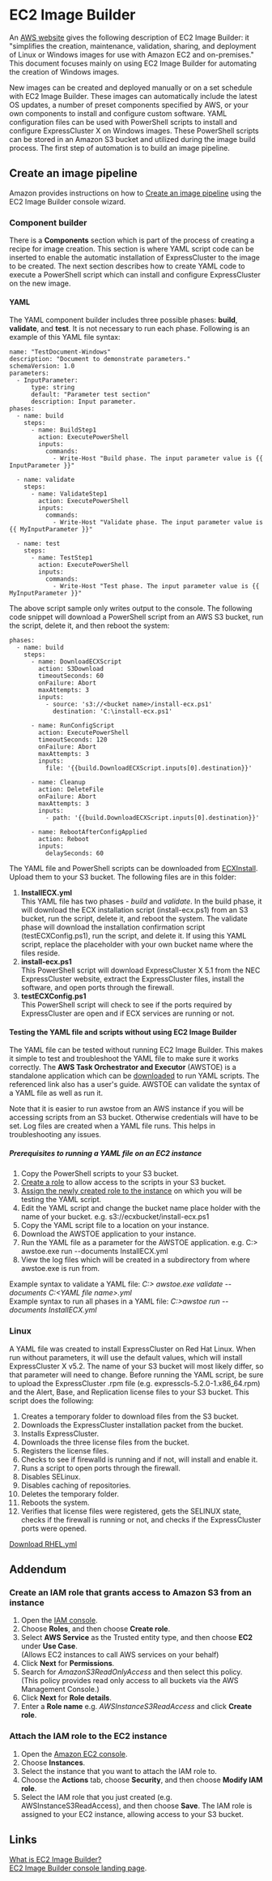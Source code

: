# EC2 Image Builder
An [AWS website](https://aws.amazon.com/image-builder/faqs/) gives the following description of EC2 Image Builder: it \"simplifies the creation, maintenance, validation, sharing, and deployment of Linux or Windows images for use with Amazon EC2 and on-premises.\" This document focuses mainly on using EC2 Image Builder for automating the creation of Windows images.    

New images can be created and deployed manually or on a set schedule with EC2 Image Builder. These images can automatically include the latest OS updates, a number of preset components specified by AWS, or your own components to install and configure custom software. YAML configuration files can be used with PowerShell scripts to install and configure ExpressCluster X on Windows images. These PowerShell scripts can be stored in an Amazon S3 bucket and utilized during the image build process. The first step of automation is to build an image pipeline.

## Create an image pipeline
Amazon provides instructions on how to [Create an image pipeline](https://docs.aws.amazon.com/imagebuilder/latest/userguide/start-build-image-pipeline.html) using the EC2 Image Builder console wizard.

### Component builder
There is a **Components** section which is part of the process of creating a recipe for image creation. This section is where YAML script code can be inserted to enable the automatic installation of ExpressCluster to the image to be created. The next section describes how to create YAML code to execute a PowerShell script which can install and configure ExpressCluster on the new image.

#### YAML
The YAML component builder includes three possible phases: **build**, **validate**, and **test**. It is not necessary to run each phase. Following is an example of this YAML file syntax:
```
name: "TestDocument-Windows"
description: "Document to demonstrate parameters."
schemaVersion: 1.0
parameters:
  - InputParameter:
      type: string
      default: "Parameter test section"
      description: Input parameter.
phases:
  - name: build
    steps:
      - name: BuildStep1
        action: ExecutePowerShell
        inputs:
          commands:
            - Write-Host "Build phase. The input parameter value is {{ InputParameter }}"

  - name: validate
    steps:
      - name: ValidateStep1
        action: ExecutePowerShell
        inputs:
          commands:
            - Write-Host "Validate phase. The input parameter value is {{ MyInputParameter }}"

  - name: test
    steps:
      - name: TestStep1
        action: ExecutePowerShell
        inputs:
          commands:
            - Write-Host "Test phase. The input parameter value is {{ MyInputParameter }}"
```
The above script sample only writes output to the console. The following code snippet will download a PowerShell script from an AWS S3 bucket, run the script, delete it, and then reboot the system:
```
phases:
  - name: build
    steps:
      - name: DownloadECXScript
        action: S3Download
        timeoutSeconds: 60
        onFailure: Abort
        maxAttempts: 3
        inputs:
          - source: 's3://<bucket name>/install-ecx.ps1'
            destination: 'C:\install-ecx.ps1'

      - name: RunConfigScript
        action: ExecutePowerShell
        timeoutSeconds: 120
        onFailure: Abort
        maxAttempts: 3
        inputs:
          file: '{{build.DownloadECXScript.inputs[0].destination}}'

      - name: Cleanup
        action: DeleteFile
        onFailure: Abort
        maxAttempts: 3
        inputs:
          - path: '{{build.DownloadECXScript.inputs[0].destination}}'

      - name: RebootAfterConfigApplied
        action: Reboot
        inputs:
          delaySeconds: 60
```
The YAML file and PowerShell scripts can be downloaded from [ECXInstall](ECXInstall). Upload them to your S3 bucket. The following files are in this folder:    
1. **InstallECX.yml**    
This YAML file has two phases - _build_ and _validate_. In the build phase, it will download the ECX installation script (install-ecx.ps1) from an S3 bucket, run the script, delete it, and reboot the system. The validate phase will download the installation confirmation script (testECXConfig.ps1), run the script, and delete it. If using this YAML script, replace the <bucketname> placeholder with your own bucket name where the files reside.
2. **install-ecx.ps1**    
  This PowerShell script will download ExpressCluster X 5.1 from the NEC ExpressCluster website, extract the ExpressCluster files, install the software, and open ports through the firewall.
3. **testECXConfig.ps1**    
  This PowerShell script will check to see if the ports required by ExpressCluster are open and if ECX services are running or not.

#### Testing the YAML file and scripts without using EC2 Image Builder
The YAML file can be tested without running EC2 Image Builder. This makes it simple to test and troubleshoot the YAML file to make sure it works correctly. The **AWS Task Orchestrator and Executor** (AWSTOE) is a standalone application which can be [downloaded](https://docs.aws.amazon.com/imagebuilder/latest/userguide/toe-get-started.html) to run YAML scripts. The referenced link also has a user's guide. AWSTOE can validate the syntax of a YAML file as well as run it.    

Note that it is easier to run awstoe from an AWS instance if you will be accessing scripts from an S3 bucket. Otherwise credentials will have to be set. Log files are created when a YAML file runs. This helps in troubleshooting any issues.

##### Prerequisites to running a YAML file on an EC2 instance
1. Copy the PowerShell scripts to your S3 bucket.
2. [Create a role](#Create-an-IAM-role-that-grants-access-to-Amazon-S3-from-an-instance) to allow access to the scripts in your S3 bucket.
3. [Assign the newly created role to the instance](#Attach-the-IAM-role-to-the-EC2-instance) on which you will be testing the YAML script.
4. Edit the YAML script and change the bucket name place holder with the name of your bucket. e.g. s3://ecxbucket/install-ecx.ps1
5. Copy the YAML script file to a location on your instance.
6. Download the AWSTOE application to your instance.
7. Run the YAML file as a parameter for the AWSTOE application.  e.g. C:\> awstoe.exe run --documents InstallECX.yml
8. View the log files which will be created in a subdirectory from where awstoe.exe is run from.

Example syntax to validate a YAML file:  _C:\> awstoe.exe validate --documents C:\<YAML file name>.yml_    
Example syntax to run all phases in a YAML file:  _C:\>awstoe run --documents InstallECX.yml_    

### Linux
A YAML file was created to install ExpressCluster on Red Hat Linux. When run without parameters, it will use the default values, which will install ExpressCluster X v5.2. The name of your S3 bucket will most likely differ, so that parameter will need to change. Before running the YAML script, be sure to upload the ExpressCluster .rpm file (e.g. expresscls-5.2.0-1.x86_64.rpm) and the Alert, Base, and Replication license files to your S3 bucket. This script does the following:    
1. Creates a temporary folder to download files from the S3 bucket.
2. Downloads the ExpressCluster installation packet from the bucket.
3. Installs ExpressCluster.
4. Downloads the three license files from the bucket.
5. Registers the license files.
6. Checks to see if firewalld is running and if not, will install and enable it.
7. Runs a script to open ports through the firewall.
8. Disables SELinux.
9. Disables caching of repositories.
10. Deletes the temporary folder.
11. Reboots the system.
12. Verifies that license files were registered, gets the SELINUX state, checks if the firewall is running or not, and checks if the ExpressCluster ports were opened.

[Download RHEL.yml](ECXInstall/Linux/RHEL.yml)

## Addendum
### Create an IAM role that grants access to Amazon S3 from an instance
1. Open the [IAM console](https://console.aws.amazon.com/iam).
2. Choose **Roles**, and then choose **Create role**.
3. Select **AWS Service** as the Trusted entity type, and then choose **EC2** under **Use Case**.    
   (Allows EC2 instances to call AWS services on your behalf)
4. Click **Next** for **Permissions**.
5. Search for *AmazonS3ReadOnlyAccess* and then select this policy.    
   (This policy provides read only access to all buckets via the AWS Management Console.)
6. Click **Next** for **Role details**.
7. Enter a **Role name** e.g. *AWSInstanceS3ReadAccess* and click **Create role**.

### Attach the IAM role to the EC2 instance
1. Open the [Amazon EC2 console](https://console.aws.amazon.com/ec2).
2. Choose **Instances**.
3. Select the instance that you want to attach the IAM role to.
4. Choose the **Actions** tab, choose **Security**, and then choose **Modify IAM role**.
5. Select the IAM role that you just created (e.g. AWSInstanceS3ReadAccess), and then choose **Save**. The IAM role is assigned to your EC2 instance, allowing access to your S3 bucket.


## Links
[What is EC2 Image Builder?](https://docs.aws.amazon.com/imagebuilder/latest/userguide/what-is-image-builder.html)    
[EC2 Image Builder console landing page](https://console.aws.amazon.com/imagebuilder/).

